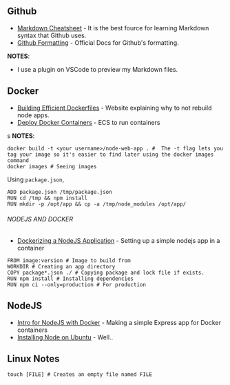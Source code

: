 ## Github
- [Markdown Cheatsheet](https://github.com/adam-p/markdown-here/wiki/Markdown-Cheatsheet) - It is the best fource for learning Markdown syntax that Github uses.
- [Github Formatting](https://help.github.com/en/articles/basic-writing-and-formatting-syntax#quoting-code) - Official Docs for Github's formatting.

**NOTES**:
- I use a plugin on VSCode to preview my Markdown files.


## Docker
- [Building Efficient Dockerfiles](http://bitjudo.com/blog/2014/03/13/building-efficient-dockerfiles-node-dot-js/) - Website explaining why to not rebuild node apps.
- [Deploy Docker Containers](https://aws.amazon.com/getting-started/tutorials/deploy-docker-containers/) - ECS to run containers

s
**NOTES**:
```
docker build -t <your username>/node-web-app . #  The -t flag lets you tag your image so it's easier to find later using the docker images command
docker images # Seeing images
```

Using ```package.json```,
```
ADD package.json /tmp/package.json
RUN cd /tmp && npm install
RUN mkdir -p /opt/app && cp -a /tmp/node_modules /opt/app/
```

###### NODEJS AND DOCKER
- [Dockerizing a NodeJS Application](https://nodejs.org/en/docs/guides/nodejs-docker-webapp/) - Setting up a simple nodejs app in a container
```
FROM image:version # Image to build from
WORKDIR # Creating an app directory
COPY package*.json ./ # Copying package and lock file if exists.
RUN npm install # Installing dependencies
RUN npm ci --only=production # For production
```




## NodeJS
- [Intro for NodeJS with Docker](https://nodejs.org/en/docs/guides/nodejs-docker-webapp/) - Making a simple Express app for Docker containers
- [Installing Node on Ubuntu](https://websiteforstudents.com/install-the-latest-node-js-and-nmp-packages-on-ubuntu-16-04-18-04-lts/) - Well..

## Linux Notes
```
touch [FILE] # Creates an empty file named FILE

```

